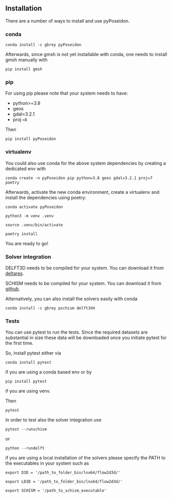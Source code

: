 ## Installation

There are a number of ways to install and use pyPoseidon.

### conda

`conda install -c gbrey pyPoseidon`

Afterwards, since gmsh is not yet installable with conda, one needs to install gmsh manually with

`pip install gmsh`


### pip

For using pip please note that your system needs to have:

- python>=3.8
- geos
- gdal=3.2.1
- proj `<8`

Then 

`pip install pyPoseidon`


### virtualenv

You could also use conda for the above system dependencies by creating a dedicated env with 

`conda create -n pyPoseidon pip python=3.8 geos gdal=3.2.1 proj=7 poetry`

Afterwards, activate the new conda environment, create a virtualenv and install the dependencies using poetry:

`conda activate pyPoseidon`

`python3 -m venv .venv`

`source .venv/bin/activate`

`poetry install`


You are ready to go!


### Solver integration

DELFT3D needs to be compiled for your system. You can download it from [deltares](http://oss.deltares.nl/web/delft3d/source-code).

SCHISM needs to be compiled for your system. You can download it from  [github](https://github.com/schism-dev/schism).


Alternatively, you can also install the solvers easily with conda

`conda install -c gbrey pschism delft3d4`


### Tests

You can use pytest to run the tests. Since the required datasets are substantial in size these data will be downloaded once you initiate pytest for the first time. 

So, install pytest either via 

`conda install pytest` 

if you are using a conda based env or by 


`pip install pytest`

if you are using venv.

Then


`pytest`

In order to test also the solver integration use

`pytest --runschism`

or

`python --rundelft`

if you are using a local installation of the solvers please specify the PATH to the executables in your system such as

`export D3D = '/path_to_folder_bin/lnx64/flow2d3d/'`

`export LD3D = '/path_to_folder_bin/lnx64/flow2d3d/'`

`export SCHISM = '/path_to_schism_executable'`

